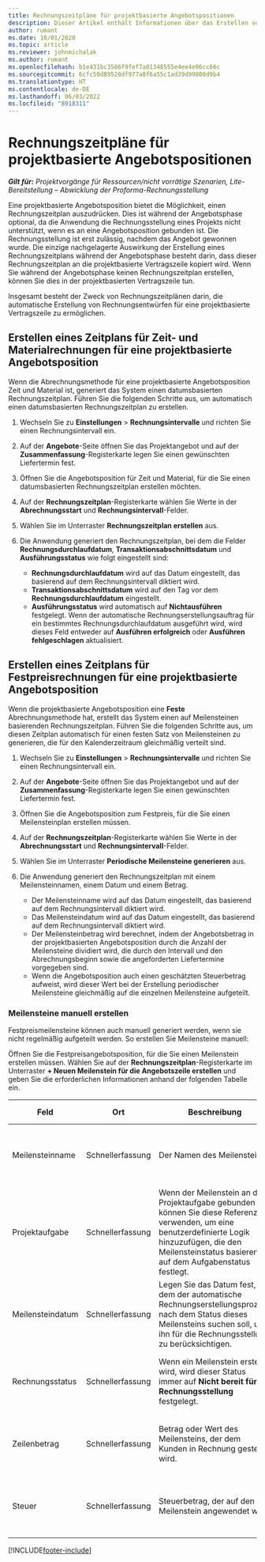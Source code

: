 ```yaml
---
title: Rechnungszeitpläne für projektbasierte Angebotspositionen
description: Dieser Artikel enthält Informationen über das Erstellen von Rechnungszeitplänen und Meilensteinen für Angebotszeilen.
author: rumant
ms.date: 10/01/2020
ms.topic: article
ms.reviewer: johnmichalak
ms.author: rumant
ms.openlocfilehash: b1e431bc3586f9fef7a01348555e4ee4e06cc66c
ms.sourcegitcommit: 6cfc50d89528df977a8f6a55c1ad39d99800d9b4
ms.translationtype: HT
ms.contentlocale: de-DE
ms.lasthandoff: 06/03/2022
ms.locfileid: "8918311"
---
```

# <a name="invoice-schedules-on-project-based-quote-lines"></a>Rechnungszeitpläne für projektbasierte Angebotspositionen

_**Gilt für:** Projektvorgänge für Ressourcen/nicht vorrätige Szenarien, Lite-Bereitstellung – Abwicklung der Proforma-Rechnungsstellung_

Eine projektbasierte Angebotsposition bietet die Möglichkeit, einen Rechnungszeitplan auszudrücken. Dies ist während der Angebotsphase optional, da die Anwendung die Rechnungsstellung eines Projekts nicht unterstützt, wenn es an eine Angebotsposition gebunden ist. Die Rechnungsstellung ist erst zulässig, nachdem das Angebot gewonnen wurde. Die einzige nachgelagerte Auswirkung der Erstellung eines Rechnungszeitplans während der Angebotsphase besteht darin, dass dieser Rechnungszeitplan an die projektbasierte Vertragszeile kopiert wird. Wenn Sie während der Angebotsphase keinen Rechnungszeitplan erstellen, können Sie dies in der projektbasierten Vertragszeile tun.

Insgesamt besteht der Zweck von Rechnungszeitplänen darin, die automatische Erstellung von Rechnungsentwürfen für eine projektbasierte Vertragszeile zu ermöglichen. 

## <a name="create-a-time-and-material-invoice-schedule-for-a-project-based-quote-line"></a>Erstellen eines Zeitplans für Zeit- und Materialrechnungen für eine projektbasierte Angebotsposition

Wenn die Abrechnungsmethode für eine projektbasierte Angebotsposition Zeit und Material ist, generiert das System einen datumsbasierten Rechnungszeitplan. Führen Sie die folgenden Schritte aus, um automatisch einen datumsbasierten Rechnungszeitplan zu erstellen.

1. Wechseln Sie zu **Einstellungen** > **Rechnungsintervalle** und richten Sie einen Rechnungsintervall ein.
2. Auf der **Angebote**-Seite öffnen Sie das Projektangebot und auf der **Zusammenfassung**-Registerkarte legen Sie einen gewünschten Liefertermin fest.
3. Öffnen Sie die Angebotsposition für Zeit und Material, für die Sie einen datumsbasierten Rechnungszeitplan erstellen möchten. 
4. Auf der **Rechnungszeitplan**-Registerkarte wählen Sie Werte in der **Abrechnungsstart** und **Rechnungsintervall**-Felder. 
5. Wählen Sie im Unterraster **Rechnungszeitplan erstellen** aus.
6. Die Anwendung generiert den Rechnungszeitplan, bei dem die Felder **Rechnungsdurchlaufdatum**, **Transaktionsabschnittsdatum** und **Ausführungsstatus** wie folgt eingestellt sind:

    - **Rechnungsdurchlaufdatum** wird auf das Datum eingestellt, das basierend auf dem Rechnungsintervall diktiert wird.
    - **Transaktionsabschnittsdatum** wird auf den Tag vor dem **Rechnungsdurchlaufdatum** eingestellt.
    - **Ausführungsstatus** wird automatisch auf **Nichtausführen** festgelegt. Wenn der automatische Rechnungserstellungsauftrag für ein bestimmtes Rechnungsdurchlaufdatum ausgeführt wird, wird dieses Feld entweder auf **Ausführen erfolgreich** oder **Ausführen fehlgeschlagen** aktualisiert.

## <a name="create-a-fixed-price-invoice-schedule-for-a-project-based-quote-line"></a>Erstellen eines Zeitplans für Festpreisrechnungen für eine projektbasierte Angebotsposition

Wenn die projektbasierte Angebotsposition eine **Feste** Abrechnungsmethode hat, erstellt das System einen auf Meilensteinen basierenden Rechnungszeitplan. Führen Sie die folgenden Schritte aus, um diesen Zeitplan automatisch für einen festen Satz von Meilensteinen zu generieren, die für den Kalenderzeitraum gleichmäßig verteilt sind.

1. Wechseln Sie zu **Einstellungen** > **Rechnungsintervalle** und richten Sie einen Rechnungsintervall ein.
2. Auf der **Angebote**-Seite öffnen Sie das Projektangebot und auf der **Zusammenfassung**-Registerkarte legen Sie einen gewünschten Liefertermin fest.
3. Öffnen Sie die Angebotsposition zum Festpreis, für die Sie einen Meilensteinplan erstellen müssen. 
4. Auf der **Rechnungszeitplan**-Registerkarte wählen Sie Werte in der **Abrechnungsstart** und **Rechnungsintervall**-Felder. 
5. Wählen Sie im Unterraster **Periodische Meilensteine generieren** aus.
6. Die Anwendung generiert den Rechnungszeitplan mit einem Meilensteinnamen, einem Datum und einem Betrag.

    - Der Meilensteinname wird auf das Datum eingestellt, das basierend auf dem Rechnungsintervall diktiert wird.
    - Das Meilensteindatum wird auf das Datum eingestellt, das basierend auf dem Rechnungsintervall diktiert wird.
    - Der Meilensteinbetrag wird berechnet, indem der Angebotsbetrag in der projektbasierten Angebotsposition durch die Anzahl der Meilensteine dividiert wird, die durch den Intervall und den Abrechnungsbeginn sowie die angeforderten Liefertermine vorgegeben sind.
    - Wenn die Angebotsposition auch einen geschätzten Steuerbetrag aufweist, wird dieser Wert bei der Erstellung periodischer Meilensteine gleichmäßig auf die einzelnen Meilensteine aufgeteilt.

### <a name="manually-create-milestones"></a>Meilensteine manuell erstellen

Festpreismeilensteine können auch manuell generiert werden, wenn sie nicht regelmäßig aufgeteilt werden. So erstellen Sie Meilensteine manuell:

Öffnen Sie die Festpreisangebotsposition, für die Sie einen Meilenstein erstellen müssen. Wählen Sie auf der **Rechnungszeitplan**-Registerkarte im Unterraster **+ Neuen Meilenstein für die Angebotszeile erstellen** und geben Sie die erforderlichen Informationen anhand der folgenden Tabelle ein.

| **Feld** | **Ort** | **Beschreibung** | **Downstream-Auswirkungen** |
| --- | --- | --- | --- |
| Meilensteinname | Schnellerfassung | Der Namen des Meilensteins. | Dies wird auf den Meilenstein der Projektvertragszeile und auf die Rechnung übertragen |
| Projektaufgabe | Schnellerfassung | Wenn der Meilenstein an die Projektaufgabe gebunden ist, können Sie diese Referenz verwenden, um eine benutzerdefinierte Logik hinzuzufügen, die den Meilensteinstatus basierend auf dem Aufgabenstatus festlegt. | Die Anwendung hat keine nachgelagerten Auswirkungen dieser Referenz auf eine Aufgabe. |
| Meilensteindatum | Schnellerfassung | Legen Sie das Datum fest, an dem der automatische Rechnungserstellungsprozess nach dem Status dieses Meilensteins suchen soll, um ihn für die Rechnungsstellung zu berücksichtigen. | Dies wird auf den Meilenstein der Projektvertragszeile und auf die Rechnung übertragen. |
| Rechnungsstatus | Schnellerfassung | Wenn ein Meilenstein erstellt wird, wird dieser Status immer auf **Nicht bereit für die Rechnungsstellung** festgelegt. | Dies wird auf den Meilenstein der Projektvertragszeile und auf die Rechnung übertragen. |
| Zeilenbetrag | Schnellerfassung | Betrag oder Wert des Meilensteins, der dem Kunden in Rechnung gestellt wird. | Dies wird auf den Meilenstein der Projektvertragszeile und auf die Rechnung übertragen. |
| Steuer | Schnellerfassung | Steuerbetrag, der auf den Meilenstein angewendet wird. | Dies wird auf den Meilenstein der Projektvertragszeile und auf die Rechnung übertragen. |


[!INCLUDE[footer-include](../includes/footer-banner.md)]